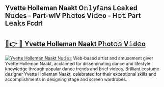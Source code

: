 ## Yvette Holleman Naakt O𝚗𝚕yf𝚊ns L𝚎a𝚔ed N𝚞𝚍es - Part-wlV P𝚑𝚘tos Vi𝚍𝚎o - H𝚘𝚝 Part L𝚎a𝚔s Fcdrl

# <h2><a href="http://kf0245.oniu.top/?m=Yvette+Holleman+Naakt">🔗👉 🔴 Yvette Holleman Naakt P𝚑ot𝚘𝚜 V𝚒d𝚎o</a></h2>

[![Yvette Holleman Naakt Nu𝚍e𝚜](https://i.imgur.com/0qMVB7G.gif)](http://kf0245.oniu.top/?m=Yvette+Holleman+Naakt)
Web-based artist and amusement giver Yvette Holleman Naakt, acclaimed for disseminating dance and lifestyle knowledge through popular dance trends and brief videos. Brilliant costume designer Yvette Holleman Naakt, celebrated for their exceptional skills and accomplishments in designing stage and screen wardrobes.  
